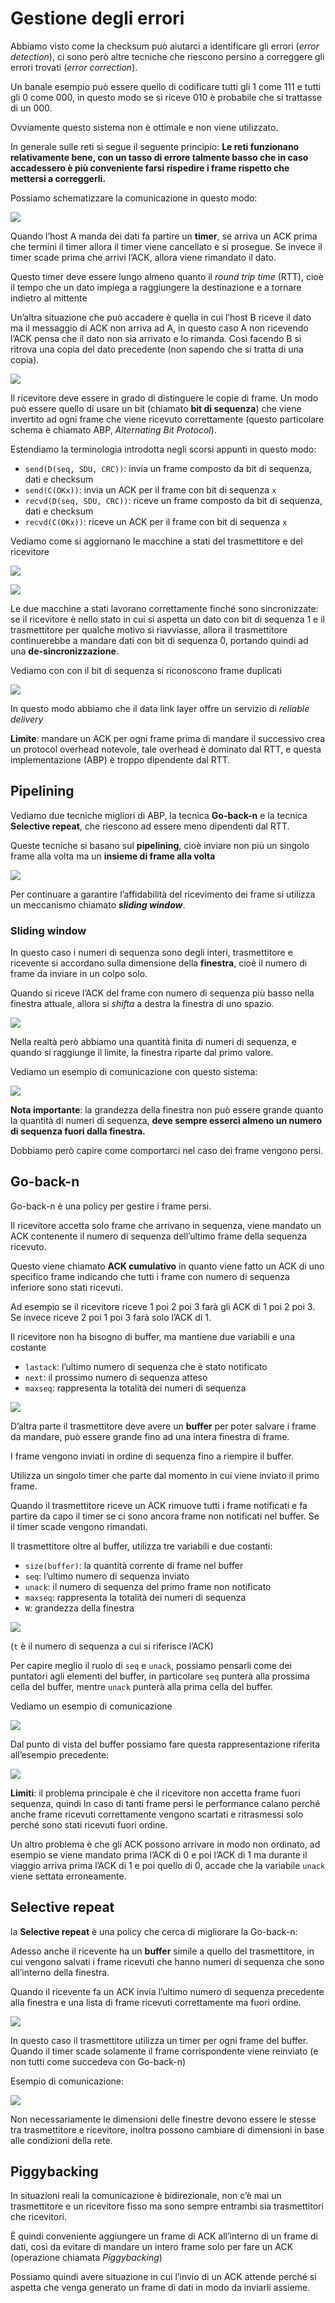 ﻿# Gestione degli errori

Abbiamo visto come la checksum può aiutarci a identificare gli errori (*error detection*), ci sono però altre tecniche che riescono persino a correggere gli errori trovati (*error correction*).

Un banale esempio può essere quello di codificare tutti gli $1$ come $111$ e tutti gli $0$ come $000$, in questo modo se si riceve $010$ è probabile che si trattasse di un $000$.

Ovviamente questo sistema non è ottimale e non viene utilizzato.

In generale sulle reti si segue il seguente principio: **Le reti funzionano relativamente bene, con un tasso di errore talmente basso che in caso accadessero è più conveniente farsi rispedire i frame rispetto che mettersi a correggerli.**

Possiamo schematizzare la comunicazione in questo modo:

![](https://i.ibb.co/XD7LsDP/image.png)

Quando l’host A manda dei dati fa partire un **timer**, se arriva un ACK prima che termini il timer allora il timer viene cancellato e si prosegue. Se invece il timer scade prima che arrivi l’ACK, allora viene rimandato il dato.

Questo timer deve essere lungo almeno quanto il *round trip time* (RTT), cioè il tempo che un dato impiega a raggiungere la destinazione e a tornare indietro al mittente

Un’altra situazione che può accadere è quella in cui l’host B riceve il dato ma il messaggio di ACK non arriva ad A, in questo caso A non ricevendo l’ACK pensa che il dato non sia arrivato e lo rimanda. Così facendo B si ritrova una copia del dato precedente (non sapendo che si tratta di una copia).

![](https://i.ibb.co/f0Xrb5P/image.png)

Il ricevitore deve essere in grado di distinguere le copie di frame. Un modo può essere quello di usare un bit (chiamato **bit di sequenza**) che viene invertito ad ogni frame che viene ricevuto correttamente (questo particolare schema è chiamato ABP, *Alternating Bit Protocol*).

Estendiamo la terminologia introdotta negli scorsi appunti in questo modo:

- `send(D(seq, SDU, CRC))`: invia un frame composto da bit di sequenza, dati e checksum
- `send(C(OKx))`: invia un ACK per il frame con bit di sequenza `x`
- `recvd(D(seq, SDU, CRC))`: riceve un frame composto da bit di sequenza, dati e checksum
- `recvd(C(OKx))`: riceve un ACK per il frame con bit di sequenza `x`

Vediamo come si aggiornano le macchine a stati del trasmettitore e del ricevitore

![](https://i.ibb.co/pQZLXfN/image.png)

![](https://i.ibb.co/HBX16qx/image.png)

Le due macchine a stati lavorano correttamente finché sono sincronizzate: se il ricevitore è nello stato in cui si aspetta un dato con bit di sequenza $1$ e il trasmettitore per qualche motivo si riavviasse, allora il trasmettitore continuerebbe a mandare dati con bit di sequenza $0$, portando quindi ad una **de-sincronizzazione**.

Vediamo con con il bit di sequenza si riconoscono frame duplicati

![](https://i.ibb.co/HnsTMpQ/image.png)

In questo modo abbiamo che il data link layer offre un servizio di *reliable delivery*

**Limite**: mandare un ACK per ogni frame prima di mandare il successivo crea un protocol overhead notevole, tale overhead è dominato dal RTT, e questa implementazione (ABP) è troppo dipendente dal RTT.

## Pipelining

Vediamo due tecniche migliori di ABP, la tecnica **Go-back-n** e la tecnica **Selective repeat**, che riescono ad essere meno dipendenti dal RTT.

Queste tecniche si basano sul **pipelining**, cioè inviare non più un singolo frame alla volta ma un **insieme di frame alla volta**

![](https://i.ibb.co/9qht0pZ/image.png)

Per continuare a garantire l’affidabilità del ricevimento dei frame si utilizza un meccanismo chiamato ***sliding window***.

### Sliding window

In questo caso i numeri di sequenza sono degli interi, trasmettitore e ricevente si accordano sulla dimensione della **finestra**, cioè il numero di frame da inviare in un colpo solo.

Quando si riceve l’ACK del frame con numero di sequenza più basso nella finestra attuale, allora si *shifta* a destra la finestra di uno spazio.

![](https://i.ibb.co/gSfQBDX/image.png)

Nella realtà però abbiamo una quantità finita di numeri di sequenza, e quando si raggiunge il limite, la finestra riparte dal primo valore.

Vediamo un esempio di comunicazione con questo sistema:

![](https://i.ibb.co/NLVQtJv/image.png)

**Nota importante**: la grandezza della finestra non può essere grande quanto la quantità di numeri di sequenza, **deve sempre esserci almeno un numero di sequenza fuori dalla finestra.**

Dobbiamo però capire come comportarci nel caso dei frame vengono persi.

## Go-back-n

Go-back-n è una policy per gestire i frame persi.

Il ricevitore accetta solo frame che arrivano in sequenza, viene mandato un ACK contenente il numero di sequenza dell’ultimo frame della sequenza ricevuto.

Questo viene chiamato **ACK cumulativo** in quanto viene fatto un ACK di uno specifico frame indicando che tutti i frame con numero di sequenza inferiore sono stati ricevuti.

Ad esempio se il ricevitore riceve $1$ poi $2$ poi $3$ farà gli ACK di $1$ poi $2$ poi $3$. Se invece riceve $2$ poi $1$ poi $3$ farà solo l’ACK di $1$.

Il ricevitore non ha bisogno di buffer, ma mantiene due variabili e una costante

- `lastack`: l’ultimo numero di sequenza che è stato notificato
- `next`: il prossimo numero di sequenza atteso
- `maxseq`: rappresenta la totalità dei numeri di sequenza

![](https://i.ibb.co/zQ6qgnH/image.png)

D’altra parte il trasmettitore deve avere un **buffer** per poter salvare i frame da mandare, può essere grande fino ad una intera finestra di frame.

I frame vengono inviati in ordine di sequenza fino a riempire il buffer.

Utilizza un singolo timer che parte dal momento in cui viene inviato il primo frame.

Quando il trasmettitore riceve un ACK rimuove tutti i frame notificati e fa partire da capo il timer se ci sono ancora frame non notificati nel buffer. Se il timer scade vengono rimandati.

Il trasmettitore oltre al buffer, utilizza tre variabili e due costanti:

- `size(buffer)`: la quantità corrente di frame nel buffer
- `seq`: l’ultimo numero di sequenza inviato
- `unack`: il numero di sequenza del primo frame non notificato
- `maxseq`:  rappresenta la totalità dei numeri di sequenza
- `W`: grandezza della finestra

![](https://i.ibb.co/M7YcX2c/image.png)

(`t` è il numero di sequenza a cui si riferisce l’ACK)

Per capire meglio il ruolo di `seq` e `unack`, possiamo pensarli come dei puntatori agli elementi del buffer, in particolare `seq` punterà alla prossima cella del buffer, mentre `unack` punterà alla prima cella del buffer.

Vediamo un esempio di comunicazione

![](https://i.ibb.co/s9sfjBy/image.png)

Dal punto di vista del buffer possiamo fare questa rappresentazione riferita all’esempio precedente:

![](https://i.ibb.co/zsn5Pfk/esempio-buffer.png)

**Limiti**: il problema principale è che il ricevitore non accetta frame fuori sequenza, quindi In caso di tanti frame persi le performance calano perché anche frame ricevuti correttamente vengono scartati e ritrasmessi solo perché sono stati ricevuti fuori ordine.

Un altro problema è che gli ACK possono arrivare in modo non ordinato, ad esempio se viene mandato prima l’ACK di 0 e poi l’ACK di 1 ma durante il viaggio arriva prima l’ACK di 1 e poi quello di 0, accade che la variabile `unack` viene settata erroneamente.

## Selective repeat

la **Selective repeat** è una policy che cerca di migliorare la Go-back-n:

Adesso anche il ricevente ha un **buffer** simile a quello del trasmettitore, in cui vengono salvati i frame ricevuti che hanno numeri di sequenza che sono all’interno della finestra.

Quando il ricevente fa un ACK invia l’ultimo numero di sequenza precedente alla finestra e una lista di frame ricevuti correttamente ma fuori ordine.

![](https://i.ibb.co/bmhycjL/image.png)

In questo caso il trasmettitore utilizza un timer per ogni frame del buffer. Quando il timer scade solamente il frame corrispondente viene reinviato (e non tutti come succedeva con Go-back-n)

Esempio di comunicazione:

![](https://i.ibb.co/mXMqLsX/image.png)

Non necessariamente le dimensioni delle finestre devono essere le stesse tra trasmettitore e ricevitore, inoltra possono cambiare di dimensioni in base alle condizioni della rete.

## Piggybacking

In situazioni reali la comunicazione è bidirezionale, non c’è mai un trasmettitore e un ricevitore fisso ma sono sempre entrambi sia trasmettitori che ricevitori.

È quindi conveniente aggiungere un frame di ACK all’interno di un frame di dati, così da evitare di mandare un intero frame solo per fare un ACK (operazione chiamata *Piggybacking*)

Possiamo quindi avere situazione in cui l’invio di un ACK attende perché si aspetta che venga generato un frame di dati in modo da inviarli assieme.
